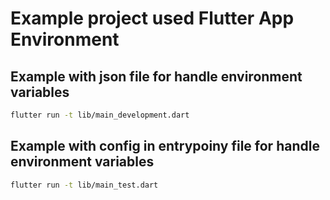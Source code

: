 # Example project used Flutter App Environment

## Example with json file for handle environment variables

```sh
flutter run -t lib/main_development.dart
```

## Example with config in entrypoiny file for handle environment variables

```sh
flutter run -t lib/main_test.dart
```